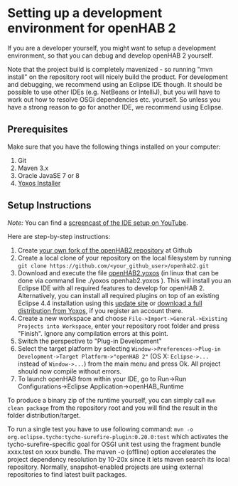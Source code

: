 # Setting up a development environment for openHAB 2

If you are a developer yourself, you might want to setup a development environment, so that you can debug and develop openHAB 2 yourself.

Note that the project build is completely mavenized - so running "mvn install" on the repository root will nicely build the product. For development and debugging, we recommend using an Eclipse IDE though. It should be possible to use other IDEs (e.g. NetBeans or IntelliJ), but you will have to work out how to resolve OSGi dependencies etc. yourself. So unless you have a strong reason to go for another IDE, we recommend using Eclipse.

## Prerequisites

Make sure that you have the following things installed on your computer:

1. Git
1. Maven 3.x
1. Oracle JavaSE 7 or 8 
1. [Yoxos Installer](https://yoxos.eclipsesource.com/downloadlauncher.html)

## Setup Instructions

_Note:_ You can find a [screencast of the IDE setup on YouTube](https://www.youtube.com/watch?v=8XbQkKd9wkE).

Here are step-by-step instructions:

1. Create [your own fork of the openHAB2 repository](https://github.com/openhab/openhab2/fork) at Github
1. Create a local clone of your repository on the local filesystem by running `git clone https://github.com/<your_github_user>/openhab2.git`
1. Download and execute the file [openHAB2.yoxos](https://raw.githubusercontent.com/openhab/openhab2/master/targetplatform/openhab2.yoxos) (in linux that can be done via command line ./yoxos openhab2.yoxos 
). This will install you an Eclipse IDE with all required features to develop for openHAB 2. Alternatively, you can install all required plugins on top of an existing Eclipse 4.4 installation using this [update site](http://yoxos.eclipsesource.com/userdata/profile/ffb4645d9f172d6d927e2b25f19d1813) or [download a full distribution from Yoxos](http://yoxos.eclipsesource.com/userdata/profile/ffb4645d9f172d6d927e2b25f19d1813), if you register an account there.
1. Create a new workspace and choose `File->Import->General->Existing Projects into Workspace`, enter your repository root folder and press "Finish". Ignore any compilation errors at this point.
1. Switch the perspective to "Plug-in Development"
1. Select the target platform by selecting `Window->Preferences->Plug-in Development->Target Platform->"openHAB 2"` (OS X: `Eclipse->...` instead of `Window->...`) from the main menu and press Ok. All project should now compile without errors.
1. To launch openHAB from within your IDE, go to Run->Run Configurations->Eclipse Application->openHAB_Runtime

To produce a binary zip of the runtime yourself, you can simply call `mvn clean package` from the repository root and you will find the result in the folder distribution/target.

To run a single test you have to use following command: `mvn -o org.eclipse.tycho:tycho-surefire-plugin:0.20.0:test` which activates the tycho-surefire-specific goal for OSGI unit test using the fragment bundle xxxx.test on xxxx bundle. The maven -o (offline) option accelerates the project dependency resolution by 10-20x since it lets maven search its local repository. Normally, snapshot-enabled projects are using external repositories to find latest built packages.
